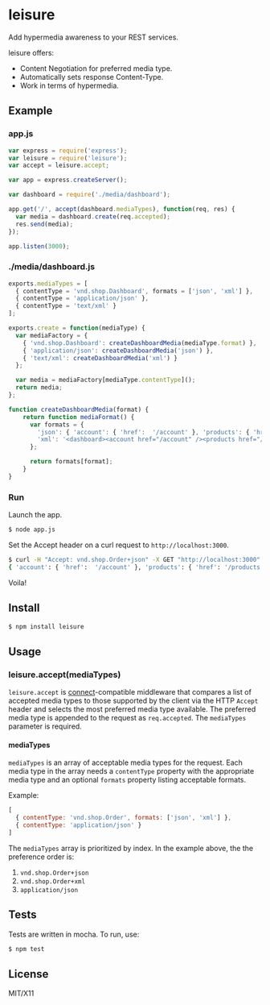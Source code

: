 # leisure

Add hypermedia awareness to your REST services.

leisure offers:

* Content Negotiation for preferred media type.
* Automatically sets response Content-Type.
* Work in terms of hypermedia.

## Example
### app.js

```javascript
var express = require('express');
var leisure = require('leisure');
var accept = leisure.accept;

var app = express.createServer();

var dashboard = require('./media/dashboard');

app.get('/', accept(dashboard.mediaTypes), function(req, res) {
  var media = dashboard.create(req.accepted);
  res.send(media);
});

app.listen(3000);
```

### ./media/dashboard.js
```javascript
exports.mediaTypes = [
  { contentType = 'vnd.shop.Dashboard', formats = ['json', 'xml'] },
  { contentType = 'application/json' },
  { contentType = 'text/xml' }
];

exports.create = function(mediaType) {
  var mediaFactory = {
    { 'vnd.shop.Dashboard': createDashboardMedia(mediaType.format) },
    { 'application/json': createDashboardMedia('json') },
    { 'text/xml': createDashboardMedia('xml') }
  };

  var media = mediaFactory[mediaType.contentType]();
  return media;
};

function createDashboardMedia(format) {
    return function mediaFormat() {
      var formats = {
        'json': { 'account': { 'href':  '/account' }, 'products': { 'href': '/products' } },
        'xml': '<dashboard><account href="/account" /><products href="/products" /></dashboard>'
      };

      return formats[format];
    }
}

```

### Run

Launch the app.
```bash
$ node app.js
```

Set the Accept header on a curl request to `http://localhost:3000`.
```bash
$ curl -H "Accept: vnd.shop.Order+json" -X GET "http://localhost:3000"
{ 'account': { 'href':  '/account' }, 'products': { 'href': '/products' } }
```

Voila!

## Install
```bash
$ npm install leisure
```

## Usage
### leisure.accept(mediaTypes)
`leisure.accept` is [connect](https://github.com/senchalabs/connect)-compatible middleware that compares a list of accepted media types to those supported by the client via the HTTP `Accept` header and selects the most preferred media type available.  The preferred media type is appended to the request as `req.accepted`.  The `mediaTypes` parameter is required.

#### mediaTypes
`mediaTypes` is an array of acceptable media types for the request.  Each media type in the array needs a `contentType` property with the appropriate media type and an optional `formats` property listing acceptable formats.

Example: 
```javascript
[
  { contentType: 'vnd.shop.Order', formats: ['json', 'xml'] }, 
  { contentType: 'application/json' }
]
```

The `mediaTypes` array is prioritized by index.  In the example above, the the preference order is: 

1. `vnd.shop.Order+json`
2. `vnd.shop.Order+xml`
3. `application/json`

## Tests
Tests are written in mocha.  To run, use:
```bash
$ npm test
```

## License
MIT/X11
